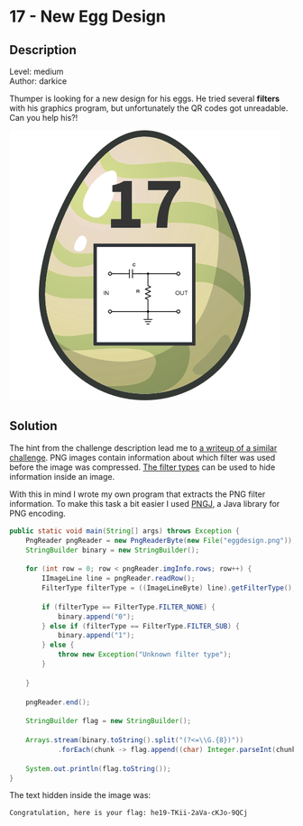 # 17 - New Egg Design

## Description
Level: medium<br/>
Author: darkice

Thumper is looking for a new design for his eggs.
He tried several **filters** with his graphics program, but unfortunately the QR codes got unreadable.
Can you help his?! 

![eggdesign](eggdesign.png)

## Solution

The hint from the challenge description lead me to [a writeup of a similar
challenge](https://github.com/ctfs/write-ups-2015/tree/master/confidence-ctf-teaser-2015/stegano/a-png-tale-200). PNG
images contain information about which filter was used before the image was compressed. [The filter types](https://www.w3.org/TR/PNG-Filters.html) can be used to
hide information inside an image.

With this in mind I wrote my own program that extracts the PNG filter information. To make this task a bit easier I used
[PNGJ](https://github.com/leonbloy/pngj/), a Java library for PNG encoding.

```java
public static void main(String[] args) throws Exception {
    PngReader pngReader = new PngReaderByte(new File("eggdesign.png"));
    StringBuilder binary = new StringBuilder();

    for (int row = 0; row < pngReader.imgInfo.rows; row++) {
        IImageLine line = pngReader.readRow();
        FilterType filterType = ((ImageLineByte) line).getFilterType();

        if (filterType == FilterType.FILTER_NONE) {
            binary.append("0");
        } else if (filterType == FilterType.FILTER_SUB) {
            binary.append("1");
        } else {
            throw new Exception("Unknown filter type");
        }

    }

    pngReader.end();

    StringBuilder flag = new StringBuilder();

    Arrays.stream(binary.toString().split("(?<=\\G.{8})"))
            .forEach(chunk -> flag.append((char) Integer.parseInt(chunk, 2)));

    System.out.println(flag.toString());
}
```

The text hidden inside the image was:

```
Congratulation, here is your flag: he19-TKii-2aVa-cKJo-9QCj
```
